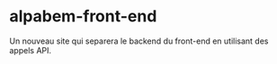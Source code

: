 # alpabem-front-end
Un nouveau site qui separera le backend du front-end en utilisant des appels API.
